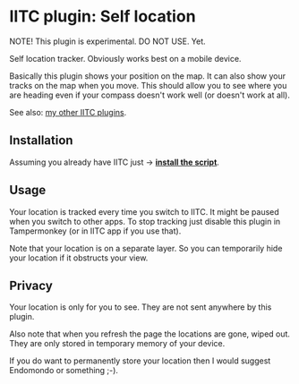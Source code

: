 # IITC plugin: Self location

NOTE! This plugin is experimental. DO NOT USE. Yet.

Self location tracker. Obviously works best on a mobile device.

Basically this plugin shows your position on the map. It can also show your tracks on the map when you move. This should allow you to see where you are heading even if your compass doesn't work well (or doesn't work at all).

See also: [my other IITC plugins](https://github.com/search?q=user%3AEccenux+iitc-plugin&type=Repositories).

Installation
------------

Assuming you already have IITC just &rarr; **[install the script](https://github.com/Eccenux/iitc-plugin-self-location/raw/master/self-location.user.js)**.

Usage
------------

Your location is tracked every time you switch to IITC. It might be paused when you switch to other apps.
To stop tracking just disable this plugin in Tampermonkey (or in IITC app if you use that).

Note that your location is on a separate layer. So you can temporarily hide your location if it obstructs your view.

Privacy
-------

Your location is only for you to see. They are not sent anywhere by this plugin.

Also note that when you refresh the page the locations are gone, wiped out. They are only stored in temporary memory of your device.

If you do want to permanently store your location then I would suggest Endomondo or something ;-).

